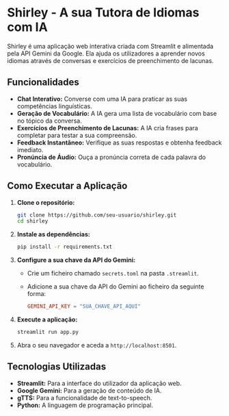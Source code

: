 # Shirley - A sua Tutora de Idiomas com IA

Shirley é uma aplicação web interativa criada com Streamlit e alimentada pela API Gemini da Google. Ela ajuda os utilizadores a aprender novos idiomas através de conversas e exercícios de preenchimento de lacunas.

## Funcionalidades

*   **Chat Interativo:** Converse com uma IA para praticar as suas competências linguísticas.
*   **Geração de Vocabulário:** A IA gera uma lista de vocabulário com base no tópico da conversa.
*   **Exercícios de Preenchimento de Lacunas:** A IA cria frases para completar para testar a sua compreensão.
*   **Feedback Instantâneo:** Verifique as suas respostas e obtenha feedback imediato.
*   **Pronúncia de Áudio:** Ouça a pronúncia correta de cada palavra do vocabulário.

## Como Executar a Aplicação

1.  **Clone o repositório:**

    ```bash
    git clone https://github.com/seu-usuario/shirley.git
    cd shirley
    ```

2.  **Instale as dependências:**

    ```bash
    pip install -r requirements.txt
    ```

3.  **Configure a sua chave da API do Gemini:**

    *   Crie um ficheiro chamado `secrets.toml` na pasta `.streamlit`.
    *   Adicione a sua chave da API do Gemini ao ficheiro da seguinte forma:

        ```toml
        GEMINI_API_KEY = "SUA_CHAVE_API_AQUI"
        ```

4.  **Execute a aplicação:**

    ```bash
    streamlit run app.py
    ```

5.  Abra o seu navegador e aceda a `http://localhost:8501`.

## Tecnologias Utilizadas

*   **Streamlit:** Para a interface do utilizador da aplicação web.
*   **Google Gemini:** Para a geração de conteúdo de IA.
*   **gTTS:** Para a funcionalidade de text-to-speech.
*   **Python:** A linguagem de programação principal.